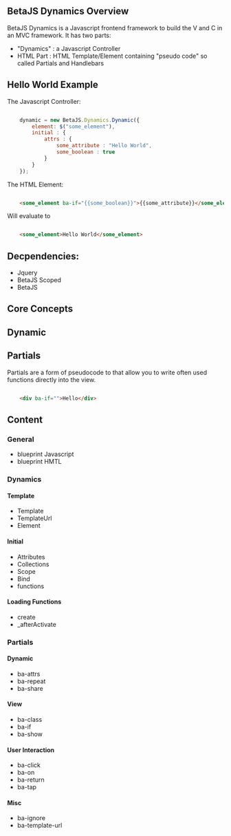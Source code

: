
## BetaJS Dynamics Overview

BetaJS Dynamics is a Javascript frontend framework to build the V and C in an MVC framework.
It has two parts:

*    "Dynamics" : a Javascript Controller
*    HTML Part : HTML Template/Element containing "pseudo code" so called Partials and Handlebars


## Hello World Example

The Javascript Controller:

```js

    dynamic = new BetaJS.Dynamics.Dynamic({
        element: $("some_element"),
        initial : {
            attrs : {
                some_attribute : "Hello World",
                some_boolean : true
            }
        }
    });

```

The HTML Element:

```html

    <some_element ba-if="{{some_boolean}}">{{some_attribute}}</some_element>

```

Will evaluate to


```html

    <some_element>Hello World</some_element>

```

## Decpendencies:

*   Jquery
*   BetaJS Scoped
*   BetaJS

## Core Concepts


## Dynamic


## Partials

Partials are a form of pseudocode to that allow you to write often used functions
directly into the view.

```html

    <div ba-if="">Hello</div>

```

## Content

### General

*   blueprint Javascript
*   blueprint HMTL

### Dynamics

#### Template

*   Template
*   TemplateUrl
*   Element

#### Initial

*   Attributes
*   Collections
*   Scope
*   Bind
*   functions

#### Loading Functions

*   create
*   _afterActivate

### Partials

#### Dynamic

*   ba-attrs
*   ba-repeat
*   ba-share

#### View

*   ba-class
*   ba-if
*   ba-show

#### User Interaction

*   ba-click
*   ba-on
*   ba-return
*   ba-tap

#### Misc

*   ba-ignore
*   ba-template-url

